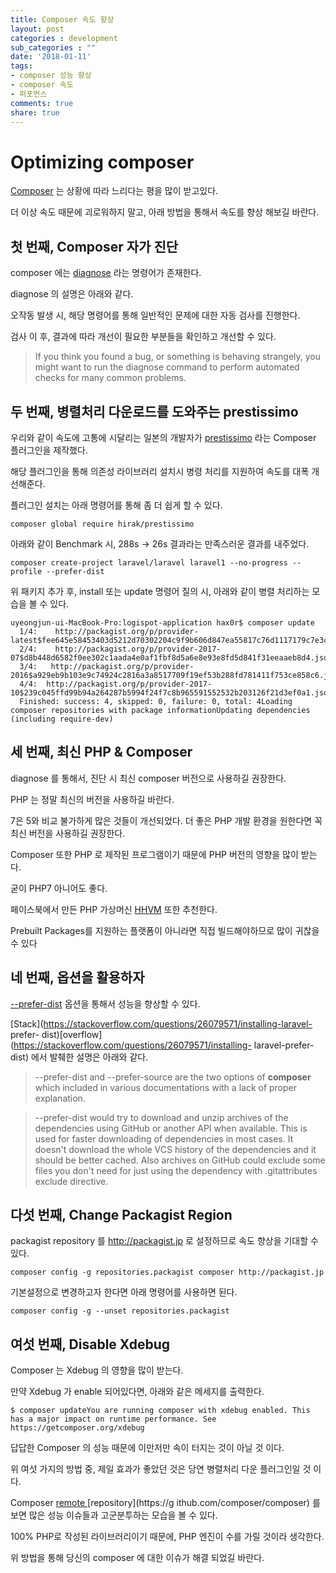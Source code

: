```yaml
---
title: Composer 속도 향상
layout: post
categories : development
sub_categories : ""
date: '2018-01-11'
tags:
- composer 성능 향상
- composer 속도
- 퍼포먼스
comments: true
share: true
---
```


# Optimizing composer

[Composer](https://getcomposer.org/) 는 상황에 따라 느리다는 평을 많이 받고있다.

더 이상 속도 때문에 괴로워하지 말고, 아래 방법을 통해서 속도를 향상 해보길 바란다.


## 첫 번째, Composer 자가 진단

  

composer 에는 [diagnose](https://getcomposer.org/doc/03-cli.md#diagnose) 라는 명령어가
존재한다.

diagnose 의 설명은 아래와 같다.

  

오작동 발생 시, 해당 명령어를 통해 일반적인 문제에 대한 자동 검사를 진행한다.

검사 이 후, 결과에 따라 개선이 필요한 부분들을 확인하고 개선할 수 있다.

  

> If you think you found a bug, or something is behaving strangely, you might
want to run the diagnose command to perform automated checks for many common
problems.

  

## 두 번째, 병렬처리 다운로드를 도와주는 prestissimo

  

우리와 같이 속도에 고통에 시달리는 일본의 개발자가
[prestissimo](https://github.com/hirak/prestissimo) 라는 Composer 플러그인을 제작했다.

해당 플러그인을 통해 의존성 라이브러리 설치시 병령 처리를 지원하여 속도를 대폭 개선해준다.

  

플러그인 설치는 아래 명령어를 통해 좀 더 쉽게 할 수 있다.

  

    composer global require hirak/prestissimo

  

아래와 같이 Benchmark 시, 288s -> 26s 결과라는 만족스러운 결과를 내주었다.

  

    composer create-project laravel/laravel laravel1 --no-progress --profile --prefer-dist

  

위 패키지 추가 후, install 또는 update 명령어 질의 시, 아래와 같이 병렬 처리하는 모습을 볼 수 있다.

  

    uyeongjun-ui-MacBook-Pro:logispot-application hax0r$ composer update    1/4:	http://packagist.org/p/provider-latest$fee645e58453403d5212d70302204c9f9b606d847ea55817c76d1117179c7e3c.json    2/4:	http://packagist.org/p/provider-2017-07$d8b448d6582f0ee302c1aada4e0af1fbf8d5a6e8e93e8fd5d841f31eeaaeb8d4.json    3/4:	http://packagist.org/p/provider-2016$a929eb9b103e9c74924c2816a3a8517709f19ef53b288fd781411f753ce858c6.json    4/4:	http://packagist.org/p/provider-2017-10$239c045ffd99b94a264287b5994f24f7c8b965591552532b203126f21d3ef0a1.json    Finished: success: 4, skipped: 0, failure: 0, total: 4Loading composer repositories with package informationUpdating dependencies (including require-dev)

  
  

## 세 번째, 최신 PHP & Composer

  

diagnose 를 통해서, 진단 시 최신 composer 버전으로 사용하길 권장한다.

PHP 는 정말 최신의 버전을 사용하길 바란다.

7은 5와 비교 불가하게 많은 것들이 개선되었다. 더 좋은 PHP 개발 환경을 원한다면 꼭 최신 버전을 사용하길 권장한다.

Composer 또한 PHP 로 제작된 프로그램이기 때문에 PHP 버전의 영향을 많이 받는다.

  

굳이 PHP7 아니어도 좋다.

페이스북에서 만든 PHP 가상머신 [HHVM](https://hhvm.com/) 또한 추천한다.

Prebuilt Packages를 지원하는 플랫폼이 아니라면 직접 빌드해야하므로 많이 귀찮을 수 있다

  

  

## 네 번째, 옵션을 활용하자

  

[\--prefer-dist](https://getcomposer.org/doc/03-cli.md#install) 옵션을 통해서 성능을
향상할 수 있다.

[Stack](https://stackoverflow.com/questions/26079571/installing-laravel-
prefer-
dist)[overflow](https://stackoverflow.com/questions/26079571/installing-
laravel-prefer-dist) 에서 발췌한 설명은 아래와 같다.

  

> \--prefer-dist and --prefer-source are the two options of **composer** which
included in various documentations with a lack of proper explanation.


> \--prefer-dist would try to download and unzip archives of the dependencies
using GitHub or another API when available. This is used for faster
downloading of dependencies in most cases. It doesn't download the whole VCS
history of the dependencies and it should be better cached. Also archives on
GitHub could exclude some files you don't need for just using the dependency
with .gitattributes exclude directive.

  

  

## 다섯 번째, Change Packagist Region

  

packagist repository 를 http://packagist.jp 로 설정하므로 속도 향상을 기대할 수 있다.

  

    composer config -g repositories.packagist composer http://packagist.jp

기본설정으로 변경하고자 한다면 아래 명령어를 사용하면 된다.

  

    composer config -g --unset repositories.packagist

  

## 여섯 번째, Disable Xdebug

  

Composer 는 Xdebug 의 영향을 많이 받는다.

만약 Xdebug 가 enable 되어있다면, 아래와 같은 메세지를 출력한다.

  

    $ composer updateYou are running composer with xdebug enabled. This has a major impact on runtime performance. See https://getcomposer.org/xdebug

  

답답한 Composer 의 성능 때문에 이만저만 속이 터지는 것이 아닐 것 이다.

위 여섯 가지의 방법 중, 제일 효과가 좋았던 것은 당연 병렬처리 다운 플러그인일 것 이다.

Composer [remote ](https://github.com/composer/composer)[repository](https://g
ithub.com/composer/composer) 를 보면 많은 성능 이슈들과 고군분투하는 모습을 볼 수 있다.

  

100% PHP로 작성된 라이브러리이기 때문에, PHP 엔진이 수를 가릴 것이라 생각한다.

위 방법을 통해 당신의 composer 에 대한 이슈가 해결 되었길 바란다.